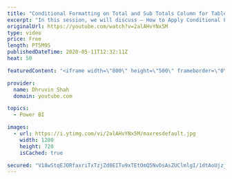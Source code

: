 ```yaml
---
title: "Conditional Formatting on Total and Sub Totals Column for Table And Matrix Visualization in Power BI"
excerpt: "In this session, we will discuss – How to Apply Conditional Formatting for Totals and Sub Totals columns of Table and Matrix Visualization in Power BI.  This new feature has been rolled out by Microsoft during April 2020 update. Now, we can apply conditional formatting only on Total and Subtotal in Table"
originalUrl: https://youtube.com/watch?v=2alAHvYNx5M
type: video
price: Free
length: PT5M9S
publishedDateTime: 2020-05-11T12:32:11Z
heat: 50

featuredContent: "<iframe width=\"800\" height=\"500\" frameborder=\"0\" src=\"https://www.youtube.com/embed/2alAHvYNx5M\" allow=\"accelerometer; autoplay; encrypted-media; gyroscope; picture-in-picture\" allowfullscreen></iframe>"

provider:
  name: Dhruvin Shah
  domain: youtube.com

topics:
  - Power BI

images:
  - url: https://i.ytimg.com/vi/2alAHvYNx5M/maxresdefault.jpg
    width: 1280
    height: 720
    isCached: true

secured: "V18wStqEJORfaxriTxTzjZd0EITu9xTEtOmQ5NvDsAsZUClmlgI/1dtAoUjzjIyMrDWi9Q6I7EJBq3dCQwxDSNjWdqXnlJcBofbX/afqXtz9Om4WIbfGClXOswbyVOteYtrYFx8+cuyPdsVIr+qfe00GS4eckZZUY70L5vU6y7kZTS47vI9Oa/S3XXcbCOek5IZ+bEqSzwy+bAJKRHCIcEFqWBGc/3me5ddDxrppIVZP32rQ5u5wMLXKmJrhQtCmm0LlpK/u/1qx3IBf1ZWNzIKqUNj8MJkc2mouNzoaTxmYib0plI+cI+b0jjfUiGnxUvKaTJXgnTeQEXq9A8oliTmiVvZY0DuYnRmwhyjf55VKWQaLCEUy+lPOkmsW+lbXpfV8xA8qAQqEKKCSieSQst7IAl2/GikHdvIUwqovFtI=;tZ0NgQsaFJ1skb70i5iYOg=="
---
```


